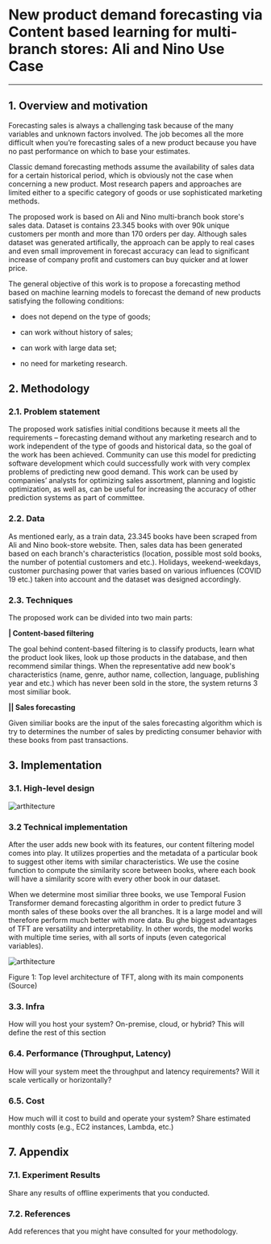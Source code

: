 # New product demand forecasting via Content based learning for multi-branch stores: Ali and Nino Use Case

---
## 1. Overview and motivation

Forecasting sales is always a challenging task because of the many variables and unknown factors involved. The job becomes all the more difficult when you’re forecasting sales of a new product because you have no past performance on which to base your estimates.

Classic demand forecasting methods assume the availability of sales data for a certain historical period, which is obviously not the case when concerning a new product. Most research papers and approaches are limited either to a specific category of goods or use sophisticated marketing methods.


The proposed work is based on Ali and Nino multi-branch book store's sales data. Dataset is contains 23.345 books with over 90k unique customers per month and more than 170 orders per day. Although sales dataset was generated artifically, the approach can be apply to real cases and even small improvement in forecast accuracy can lead to significant increase of company profit and customers can buy quicker and at lower price.

The general objective of this work is to propose a forecasting method based on machine learning models to forecast the demand of new products satisfying the following conditions:

* does not depend on the type of goods;

* can work without history of sales;

* can work with large data set;

* no need for marketing research.


## 2. Methodology

### 2.1. Problem statement

The proposed work satisfies initial conditions because it meets all the requirements – forecasting demand without any marketing research and to work independent of the type of goods and historical data, so the goal of the work has been achieved. Community can use this model for predicting software development which could successfully work with very complex problems of predicting new good demand. This work can be used by companies’ analysts for optimizing sales assortment, planning and logistic optimization, as well as, can be useful for increasing the accuracy of other prediction systems as part of committee.

### 2.2. Data

As mentioned early, as a train data, 23.345 books have been scraped from Ali and Nino book-store website. Then, sales data has been generated based on each branch's characteristics (location, possible most sold books, the number of potential customers and etc.). Holidays, weekend-weekdays, customer purchasing power that varies based on various influences (COVID 19 etc.) taken into account and the dataset was designed accordingly.

### 2.3. Techniques

The proposed work can be divided into two main parts:

__| Content-based filtering__

The goal behind content-based filtering is to classify products, learn what the product look likes, look up those products in the database, and then recommend similar things. When the representative add new book's characteristics (name, genre, author name, collection, language, publishing year and etc.) which has never been sold in the store, the system returns 3 most similiar book.  

__|| Sales forecasting__

Given similiar books are the input of the sales forecasting algorithm which is try to determines the number of sales by predicting consumer behavior with these books from past transactions. 


## 3. Implementation

### 3.1. High-level design

![arthitecture](https://user-images.githubusercontent.com/31247506/204340965-6ca7eba7-d12d-4f8b-9b58-b8e94a056269.jpg)

### 3.2 Technical implementation

After the user adds new book with its features, our content filtering model comes into play. It utilizes properties and the metadata of a particular book to suggest other items with similar characteristics.  We use the cosine function to compute the similarity score between books, where each book will have a similarity score with every other book in our dataset.

When we determine most similiar three books, we use Temporal Fusion Transformer demand forecasting algorithm in order to predict future 3 month sales of these books over the all branches. It is a large model and will therefore perform much better with more data. Bu ghe biggest advantages of TFT are versatility and interpretability. In other words, the model works with multiple time series, with all sorts of inputs (even categorical variables).

![arthitecture](https://user-images.githubusercontent.com/31247506/204340965-6ca7eba7-d12d-4f8b-9b58-b8e94a056269.jpg)

Figure 1: Top level architecture of TFT, along with its main components (Source)



### 3.3. Infra

How will you host your system? On-premise, cloud, or hybrid? This will define the rest of this section

### 6.4. Performance (Throughput, Latency)

How will your system meet the throughput and latency requirements? Will it scale vertically or horizontally?


### 6.5. Cost
How much will it cost to build and operate your system? Share estimated monthly costs (e.g., EC2 instances, Lambda, etc.)


## 7. Appendix

### 7.1. Experiment Results

Share any results of offline experiments that you conducted.



### 7.2. References

Add references that you might have consulted for your methodology.



